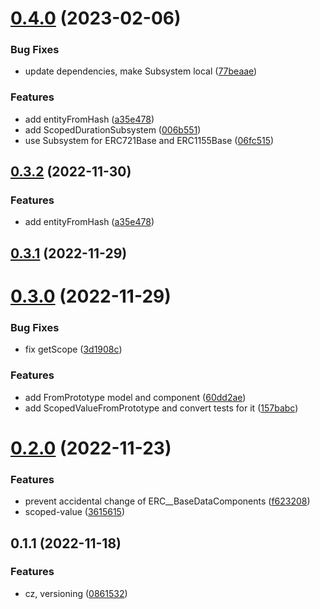 # [0.4.0](https://github.com/dk1a/solecslib/compare/v0.3.1...v0.4.0) (2023-02-06)


### Bug Fixes

* update dependencies, make Subsystem local ([77beaae](https://github.com/dk1a/solecslib/commit/77beaae6e3e78ee0a977baae09ac190705012b68))


### Features

* add entityFromHash ([a35e478](https://github.com/dk1a/solecslib/commit/a35e4782ee9f9da5e9446e3f0fb2dd6ea0e88545))
* add ScopedDurationSubsystem ([006b551](https://github.com/dk1a/solecslib/commit/006b551dc1c73b8a4fdcd159c56416784cf01d8d))
* use Subsystem for ERC721Base and ERC1155Base ([06fc515](https://github.com/dk1a/solecslib/commit/06fc515c75686a2569eb5f5a385a09795590a660))



## [0.3.2](https://github.com/dk1a/solecslib/compare/v0.3.1...v0.3.2) (2022-11-30)


### Features

* add entityFromHash ([a35e478](https://github.com/dk1a/solecslib/commit/a35e4782ee9f9da5e9446e3f0fb2dd6ea0e88545))



## [0.3.1](https://github.com/dk1a/solecslib/compare/v0.3.0...v0.3.1) (2022-11-29)



# [0.3.0](https://github.com/dk1a/solecslib/compare/v0.2.0...v0.3.0) (2022-11-29)


### Bug Fixes

* fix getScope ([3d1908c](https://github.com/dk1a/solecslib/commit/3d1908c210dee5e0959eafcefe8b73505ac53096))


### Features

* add FromPrototype model and component ([60dd2ae](https://github.com/dk1a/solecslib/commit/60dd2ae17f35ea4ccffd7487397983fd1f3444e4))
* add ScopedValueFromPrototype and convert tests for it ([157babc](https://github.com/dk1a/solecslib/commit/157babc38045280b24b5b1c16877b0295351523e))



# [0.2.0](https://github.com/dk1a/solecslib/compare/v0.1.1...v0.2.0) (2022-11-23)


### Features

* prevent accidental change of ERC__BaseDataComponents ([f623208](https://github.com/dk1a/solecslib/commit/f6232082145dee262a4da1e3c4fd19bac7d966bf))
* scoped-value ([3615615](https://github.com/dk1a/solecslib/commit/3615615a9a8a30a69b9ef06737143f183bc783c8))



## 0.1.1 (2022-11-18)


### Features

* cz, versioning ([0861532](https://github.com/dk1a/solecslib/commit/0861532c9c3d017595c7a3e0e6cd1977db5df44f))



